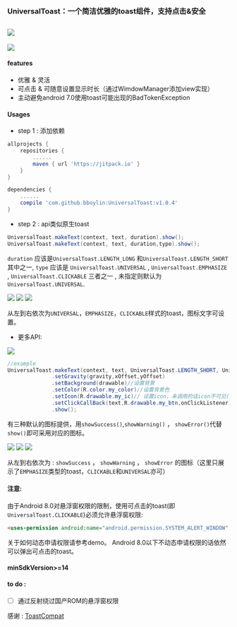 ### UniversalToast：一个简洁优雅的toast组件，支持点击&安全
[![](https://jitpack.io/v/bboylin/UniversalToast.svg)](https://jitpack.io/#bboylin/UniversalToast)
---

![](./art/art.gif)

#### features
* 优雅 & 灵活
* 可点击 & 可随意设置显示时长（通过WimdowManager添加view实现）
* 主动避免android 7.0使用toast可能出现的BadTokenException

#### Usages
* step 1 : 添加依赖
```gradle
allprojects {
    repositories {
        ......
        maven { url 'https://jitpack.io' }
    }
}

dependencies {
    ......
    compile 'com.github.bboylin:UniversalToast:v1.0.4'
}
```
* step 2 : api类似原生toast
```java
UniversalToast.makeText(context, text, duration).show();
UniversalToast.makeText(context, text, duration,type).show();
```
`duration` 应该是`UniversalToast.LENGTH_LONG` 和`UniversalToast.LENGTH_SHORT`其中之一,
`type` 应该是 `UniversalToast.UNIVERSAL`  , `UniversalToast.EMPHASIZE` , `UniversalToast.CLICKABLE` 三者之一 , 未指定则默认为 `UniversalToast.UNIVERSAL`.

![](./art/universal.png)
![](./art/emphasize.png)
![](./art/clickable.png)

从左到右依次为`UNIVERSAL`，`EMPHASIZE`，`CLICKABLE`样式的toast，图标文字可设置。

* 更多API:

![](./art/api.png)
```java
//example
UniversalToast.makeText(context, text, UniversalToast.LENGTH_SHORT, UniversalToast.CLICKABLE)
              .setGravity(gravity,xOffset,yOffset)
              .setBackground(drawable)//设置背景
              .setColor(R.color.my_color)//设置背景色
              .setIcon(R.drawable.my_ic)// 设置icon，未调用的话icon不可见(gone)
              .setClickCallBack(text,R.drawable.my_btn,onClickListener) //设置点击listener
              .show();
```
有三种默认的图标提供，用`showSuccess()`,`showWarning()` ， `showError()`代替`show()`即可采用对应的图标。

![](./art/success.png)
![](./art/warning.png)
![](./art/error.png)

从左到右依次为 : `showSuccess` ， `showWarning` ， `showError` 的图标（这里只展示了`EMPHASIZE`类型的toast，`CLICKABLE`和`UNIVERSAL`亦可）

#### 注意:
由于Android 8.0对悬浮窗权限的限制，使用可点击的toast(即`UniversalToast.CLICKABLE`)必须允许悬浮窗权限:
```html
<uses-permission android:name="android.permission.SYSTEM_ALERT_WINDOW" />
```
关于如何动态申请权限请参考demo。
Android 8.0以下不动态申请权限的话依然可以弹出可点击的toast。

#### minSdkVersion>=14

#### to do :
- [ ] 通过反射绕过国产ROM的悬浮窗权限

感谢 : [ToastCompat](https://github.com/drakeet/ToastCompat)